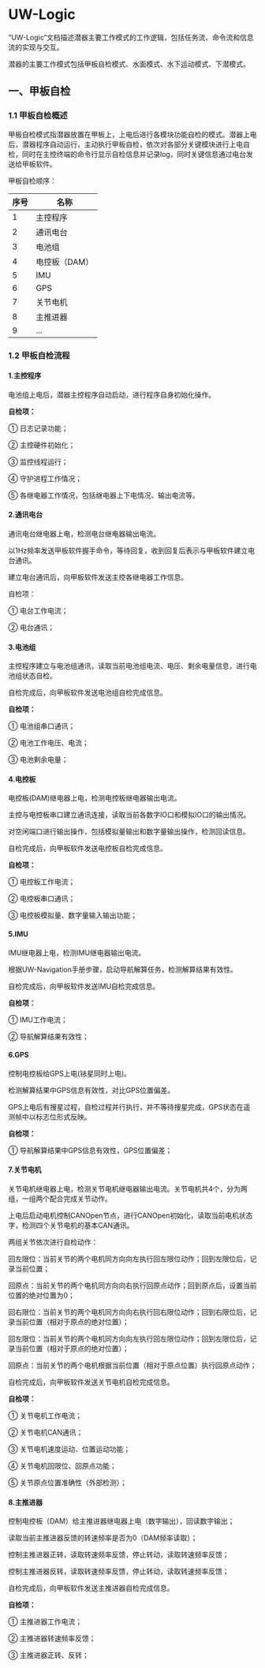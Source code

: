 # UW-Logic

”UW-Logic“文档描述潜器主要工作模式的工作逻辑，包括任务流、命令流和信息流的实现与交互。

潜器的主要工作模式包括甲板自检模式、水面模式、水下运动模式、下潜模式。

## 一、甲板自检

### 1.1 甲板自检概述

甲板自检模式指潜器放置在甲板上，上电后进行各模块功能自检的模式。潜器上电后，潜器程序自动运行，主动执行甲板自检，依次对各部分关键模块进行上电自检，同时在主控终端的命令行显示自检信息并记录log，同时关键信息通过电台发送给甲板软件。

甲板自检顺序：

| 序号 | 名称          |
| ---- | ------------- |
| 1    | 主控程序      |
| 2    | 通讯电台      |
| 3    | 电池组        |
| 4    | 电控板（DAM） |
| 5    | IMU           |
| 6    | GPS           |
| 7    | 关节电机      |
| 8    | 主推进器      |
| 9    | ...           |



### 1.2 甲板自检流程

#### 1.主控程序

电池组上电后，潜器主控程序自动启动，进行程序自身初始化操作。

**自检项：**

① 日志记录功能；

② 主控硬件初始化；

③ 监控线程运行；

④ 守护进程工作情况；

⑤ 各继电器工作情况，包括继电器上下电情况、输出电流等。

#### 2.通讯电台

通讯电台继电器上电，检测电台继电器输出电流。

以1Hz频率发送甲板软件握手命令，等待回复，收到回复后表示与甲板软件建立电台通讯。

建立电台通讯后，向甲板软件发送主控各继电器工作信息。

自检项：

① 电台工作电流；

② 电台通讯；

#### 3.电池组

主控程序建立与电池组通讯，读取当前电池组电流、电压、剩余电量信息，进行电池组状态自检。

自检完成后，向甲板软件发送电池组自检完成信息。

**自检项：**

① 电池组串口通讯；

② 电池工作电压、电流；

③ 电池剩余电量；

#### 4.电控板

电控板(DAM)继电器上电，检测电控板继电器输出电流。

主控与电控板串口建立通讯连接，读取当前各数字IO口和模拟IO口的输出情况。

对空闲端口进行输出操作，包括模拟量输出和数字量输出操作，检测回读信息。

自检完成后，向甲板软件发送电控板自检完成信息。

**自检项：**

① 电控板工作电流；

② 电控板串口通讯；

③ 电控板模拟量、数字量输入输出功能；

#### 5.IMU

IMU继电器上电，检测IMU继电器输出电流。

根据UW-Navigation手册步骤，启动导航解算任务，检测解算结果有效性。

自检完成后，向甲板软件发送IMU自检完成信息。

**自检项：**

① IMU工作电流；

② 导航解算结果有效性；

#### 6.GPS

控制电控板给GPS上电(铱星同时上电)。

检测解算结果中GPS信息有效性，对比GPS位置偏差。

GPS上电后有搜星过程，自检过程并行执行，并不等待搜星完成，GPS状态在遥测帧中以标志位形式反映。

**自检项：**

① 导航解算结果中GPS信息有效性，GPS位置偏差；

#### 7.关节电机

关节电机继电器上电，检测关节电机继电器输出电流。关节电机共4个，分为两组，一组两个配合完成关节动作。

上电后启动电机控制CANOpen节点，进行CANOpen初始化，读取当前电机状态字，检测四个关节电机的基本CAN通讯。

两组关节依次进行自检动作：

回左限位：当前关节的两个电机同方向向左执行回左限位动作；回到左限位后，记录当前位置；

回原点：当前关节的两个电机同方向向右执行回原点动作；回到原点后，设置当前位置的绝对位置为0；

回右限位：当前关节的两个电机同方向向右执行回右限位动作；回到右限位后，记录当前位置（相对于原点的绝对位置）；

回左限位：当前关节的两个电机同方向向左执行回左限位动作；回到左限位后，记录当前位置（相对于原点的绝对位置）；

回原点：当前关节的两个电机根据当前位置（相对于原点位置）执行回原点动作；

自检完成后，向甲板软件发送关节电机自检完成信息。

**自检项：**

① 关节电机工作电流；

② 关节电机CAN通讯；

③ 关节电机速度运动、位置运动功能；

④ 关节电机回限位、回原点功能；

⑤ 关节原点位置准确性（外部检测）；

#### 8.主推进器

控制电控板（DAM）给主推进器继电器上电（数字输出），回读数字输出；

读取当前主推进器反馈的转速频率是否为0（DAM频率读取）；

控制主推进器正转，读取转速频率反馈，停止转动，读取转速频率反馈；

控制主推进器反转，读取转速频率反馈，停止转动，读取转速频率反馈；

自检完成后，向甲板软件发送主推进器自检完成信息。

**自检项：**

① 主推进器工作电流；

② 主推进器转速频率反馈；

③ 主推进器正转、反转；



